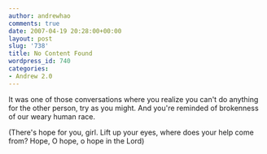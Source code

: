```yaml
---
author: andrewhao
comments: true
date: 2007-04-19 20:28:00+00:00
layout: post
slug: '738'
title: No Content Found
wordpress_id: 740
categories:
- Andrew 2.0
---
```


It was one of those conversations where you realize you can't do anything for the other person, try as you might. And you're reminded of brokenness of our weary human race.  
  
(There's hope for you, girl. Lift up your eyes, where does your help come from? Hope, O hope, o hope in the Lord)  

